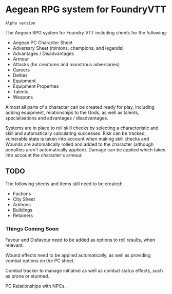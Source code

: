 
# Aegean RPG system for FoundryVTT

`Alpha version`

The Aegean RPG system for Foundry VTT including sheets for the following:

- Aegean PC Character Sheet
- Adversary Sheet (minions, champions, and legends)
- Advantages / Disadvantages
- Armour
- Attacks (for creatures and monstrous adversaries)
- Careers
- Deities
- Equipment
- Equipment Properties
- Talents
- Weapons

Almost all parts of a character can be created ready for play, including adding equipment, relationships to the Gods, as well as talents, specialisations and advantages / disadvantages.

Systems are in place to roll skill checks by selecting a characteristic and skill and automatically calculating successes. Risk can be tracked, vulnerable state is taken into account when making skill checks and Wounds are automatically rolled and added to the character (although penalties aren't automatically applied). Damage can be applied which takes into account the character's armour.

## TODO

The following sheets and items still need to be created:

- Factions
- City Sheet
- Arkhons
- Buildings
- Retainers

### Things Coming Soon

Favour and Disfavour need to be added as options to roll results, when relevant.

Wound effects need to be applied automatically, as well as providing combat options on the PC sheet.

Combat tracker to manage initiative as well as combat status effects, such as prone or stunned.

PC Relationships with NPCs.
